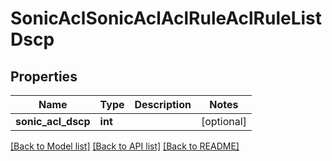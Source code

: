 # SonicAclSonicAclAclRuleAclRuleListDscp

## Properties
Name | Type | Description | Notes
------------ | ------------- | ------------- | -------------
**sonic_acl_dscp** | **int** |  | [optional] 

[[Back to Model list]](../README.md#documentation-for-models) [[Back to API list]](../README.md#documentation-for-api-endpoints) [[Back to README]](../README.md)


